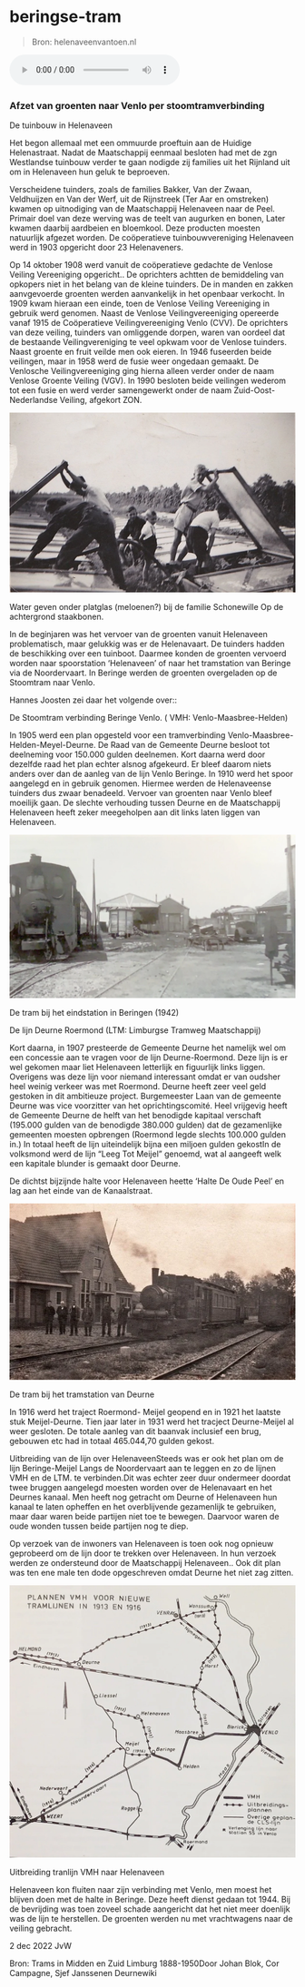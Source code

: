 # beringse-tram

> Bron: helenaveenvantoen.nl

<audio controls>
  <source src="images/beringse-tram/Hannes_Joosten2.mp3" type="audio/mpeg">
  Your browser does not support the audio element.
</audio>

### Afzet van groenten naar Venlo per stoomtramverbinding

De tuinbouw in Helenaveen

Het begon allemaal met een ommuurde proeftuin aan de Huidige Helenastraat. Nadat de Maatschappij eenmaal besloten had met de zgn Westlandse tuinbouw verder te gaan nodigde zij families uit het Rijnland uit om in Helenaveen hun geluk te beproeven.

Verscheidene tuinders, zoals de families Bakker, Van der Zwaan, Veldhuijzen en Van der Werf, uit de Rijnstreek (Ter Aar en omstreken) kwamen op uitnodiging van de Maatschappij Helenaveen naar de Peel. Primair doel van deze werving was de teelt van augurken en bonen, Later kwamen daarbij aardbeien en bloemkool. Deze producten moesten natuurlijk afgezet worden. De coöperatieve tuinbouwvereniging Helenaveen werd in 1903 opgericht door 23 Helenaveners.

Op 14 oktober 1908 werd vanuit de coöperatieve gedachte de Venlose Veiling Vereeniging opgericht.. De oprichters achtten de bemiddeling van opkopers niet in het belang van de kleine tuinders. De in manden en zakken aanvgevoerde groenten werden aanvankelijk in het openbaar verkocht. In 1909 kwam hieraan een einde, toen de Venlose Veiling Vereeniging in gebruik werd genomen. Naast de Venlose Veilingvereeniging opereerde vanaf 1915 de Coöperatieve Veilingvereeniging Venlo (CVV). De oprichters van deze veiling, tuinders van omliggende dorpen, waren van oordeel dat de bestaande Veilingvereniging te veel opkwam voor de Venlose tuinders. Naast groente en fruit veilde men ook eieren. In 1946 fuseerden beide veilingen, maar in 1958 werd de fusie weer ongedaan gemaakt. De Venlosche Veilingvereeniging ging hierna alleen verder onder de naam Venlose Groente Veiling (VGV). In 1990 besloten beide veilingen wederom tot een fusie en werd verder samengewerkt onder de naam Zuid-Oost-Nederlandse Veiling, afgekort ZON.

![](images/beringse-tram/platglas_fam_schonewille.jpg)

Water geven onder platglas (meloenen?) bij de familie Schonewille Op de achtergrond staakbonen.

In de beginjaren was het vervoer van de groenten vanuit Helenaveen problematisch, maar gelukkig was er de Helenavaart. De tuinders hadden de beschikking over een tuinboot. Daarmee konden de groenten vervoerd worden naar spoorstation ‘Helenaveen’ of naar het tramstation van Beringe via de Noordervaart. In Beringe werden de groenten overgeladen op de Stoomtram naar Venlo.

Hannes Joosten zei daar het volgende over::

De Stoomtram verbinding Beringe Venlo. ( VMH: Venlo-Maasbree-Helden)

In 1905 werd een plan opgesteld voor een tramverbinding Venlo-Maasbree-Helden-Meyel-Deurne. De Raad van de Gemeente Deurne besloot tot deelneming voor 150.000 gulden deelnemen. Kort daarna werd door dezelfde raad het plan echter alsnog afgekeurd. Er bleef daarom niets anders over dan de aanleg van de lijn Venlo Beringe. In 1910 werd het spoor aangelegd en in gebruik genomen. Hiermee werden de Helenaveense tuinders dus zwaar benadeeld. Vervoer van groenten naar Venlo bleef moeilijk gaan. De slechte verhouding tussen Deurne en de Maatschappij Helenaveen heeft zeker meegeholpen aan dit links laten liggen van Helenaveen.

![](images/beringse-tram/tram_in_beringen.jpg)

De tram bij het eindstation in Beringen (1942)

De lijn Deurne Roermond (LTM: Limburgse Tramweg Maatschappij)

Kort daarna, in 1907 presteerde de Gemeente Deurne het namelijk wel om een concessie aan te vragen voor de lijn Deurne-Roermond. Deze lijn is er wel gekomen maar liet Helenaveen letterlijk en figuurlijk links liggen. Overigens was deze lijn voor niemand interessant omdat er van oudsher heel weinig verkeer was met Roermond. Deurne heeft zeer veel geld gestoken in dit ambitieuze project. Burgemeester Laan van de gemeente Deurne was vice voorzitter van het oprichtingscomité. Heel vrijgevig heeft de Gemeente Deurne de helft van het benodigde kapitaal verschaft (195.000 gulden van de benodigde 380.000 gulden) dat de gezamenlijke gemeenten moesten opbrengen (Roermond legde slechts 100.000 gulden in.) In totaal heeft de lijn uiteindelijk bijna een miljoen gulden gekostIn de volksmond werd de lijn “Leeg Tot Meijel” genoemd, wat al aangeeft welk een kapitale blunder is gemaakt door Deurne.

De dichtst bijzijnde halte voor Helenaveen heette ‘Halte De Oude Peel’ en lag aan het einde van de Kanaalstraat.

![](images/beringse-tram/tram_LTM.jpg)

De tram bij het tramstation van Deurne

In 1916 werd het traject Roermond- Meijel geopend en in 1921 het laatste stuk Meijel-Deurne. Tien jaar later in 1931 werd het tracject Deurne-Meijel al weer gesloten. De totale aanleg van dit baanvak inclusief een brug, gebouwen etc had in totaal 465.044,70 gulden gekost.

Uitbreiding van de lijn over HelenaveenSteeds was er ook het plan om de lijn Beringe-Meijel Langs de Noordervaart aan te leggen en zo de lijnen VMH en de LTM. te verbinden.Dit was echter zeer duur ondermeer doordat twee bruggen aangelegd moesten worden over de Helenavaart en het Deurnes kanaal. Men heeft nog getracht om Deurne of Helenaveen hun kanaal te laten opheffen en het overblijvende gezamenlijk te gebruiken, maar daar waren beide partijen niet toe te bewegen. Daarvoor waren de oude wonden tussen beide partijen nog te diep.

Op verzoek van de inwoners van Helenaveen is toen ook nog opnieuw geprobeerd om de lijn door te trekken over Helenaveen. In hun verzoek werden ze ondersteund door de Maatschappij Helenaveen.. Ook dit plan was ten ene male ten dode opgeschreven omdat Deurne het niet zag zitten.

![](images/beringse-tram/tramlijn_Beringe_Helenaveen.jpg)

Uitbreiding tranlijn VMH naar Helenaveen

Helenaveen kon fluiten naar zijn verbinding met Venlo, men moest het blijven doen met de halte in Beringe. Deze heeft dienst gedaan tot 1944. Bij de bevrijding was toen zoveel schade aangericht dat het niet meer doenlijk was de lijn te herstellen. De groenten werden nu met vrachtwagens naar de veiling gebracht.

2 dec 2022 JvW

Bron: Trams in Midden en Zuid Limburg 1888-1950Door Johan Blok, Cor Campagne, Sjef Janssenen Deurnewiki
